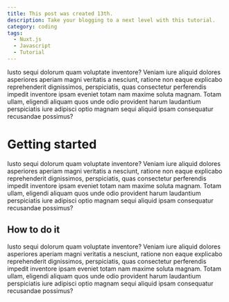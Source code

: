 ```yaml
---
title: This post was created 13th.
description: Take your blogging to a next level with this tutorial.
category: coding
tags:
  - Nuxt.js
  - Javascript
  - Tutorial
---
```


Iusto sequi dolorum quam voluptate inventore?
Veniam iure aliquid dolores asperiores aperiam magni veritatis a
nesciunt, ratione non eaque explicabo reprehenderit dignissimos,
perspiciatis, quas consectetur perferendis impedit inventore ipsam
eveniet totam nam maxime soluta magnam. Totam ullam, eligendi aliquam
quos unde odio provident harum laudantium perspiciatis iure adipisci
optio magnam sequi aliquid ipsam consequatur recusandae possimus?

<!--more-->

# Getting started

Iusto sequi dolorum quam voluptate inventore?
Veniam iure aliquid dolores asperiores aperiam magni veritatis a
nesciunt, ratione non eaque explicabo reprehenderit dignissimos,
perspiciatis, quas consectetur perferendis impedit inventore ipsam
eveniet totam nam maxime soluta magnam. Totam ullam, eligendi aliquam
quos unde odio provident harum laudantium perspiciatis iure adipisci
optio magnam sequi aliquid ipsam consequatur recusandae possimus?

## How to do it

Iusto sequi dolorum quam voluptate inventore?
Veniam iure aliquid dolores asperiores aperiam magni veritatis a
nesciunt, ratione non eaque explicabo reprehenderit dignissimos,
perspiciatis, quas consectetur perferendis impedit inventore ipsam
eveniet totam nam maxime soluta magnam. Totam ullam, eligendi aliquam
quos unde odio provident harum laudantium perspiciatis iure adipisci
optio magnam sequi aliquid ipsam consequatur recusandae possimus?
